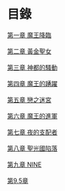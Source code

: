 # 目錄


[第一章 魔王降臨](./1/index.html)
<br /><br />
[第二章 黃金聖女](./2/index.html)
<br /><br />
[第三章 神都的騷動](./3/index.html)
<br /><br />
[第四章 魔王的踴躍](./4/index.html)
<br /><br />
[第五章 戀之迷宮](./5/index.html)
<br /><br />
[第六章 魔王的進軍](./6/index.html)
<br /><br />
[第七章 夜的支配者](./7/index.html)
<br /><br />
[第八章 聖光國陷落](./8/index.html)
<br /><br />
[第九章 NINE](./9/index.html)
<br /><br />
[第9.5章](./9.5/index.html)
<br /><br />

